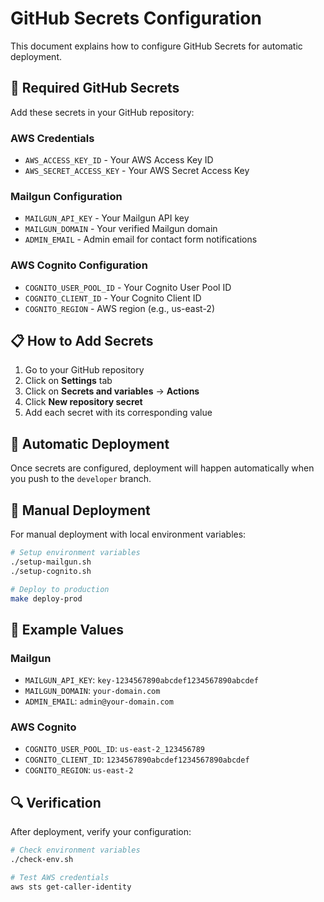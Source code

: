 # GitHub Secrets Configuration

This document explains how to configure GitHub Secrets for automatic deployment.

## 🔐 Required GitHub Secrets

Add these secrets in your GitHub repository:

### AWS Credentials
- `AWS_ACCESS_KEY_ID` - Your AWS Access Key ID
- `AWS_SECRET_ACCESS_KEY` - Your AWS Secret Access Key

### Mailgun Configuration
- `MAILGUN_API_KEY` - Your Mailgun API key
- `MAILGUN_DOMAIN` - Your verified Mailgun domain
- `ADMIN_EMAIL` - Admin email for contact form notifications

### AWS Cognito Configuration
- `COGNITO_USER_POOL_ID` - Your Cognito User Pool ID
- `COGNITO_CLIENT_ID` - Your Cognito Client ID
- `COGNITO_REGION` - AWS region (e.g., us-east-2)

## 📋 How to Add Secrets

1. Go to your GitHub repository
2. Click on **Settings** tab
3. Click on **Secrets and variables** → **Actions**
4. Click **New repository secret**
5. Add each secret with its corresponding value

## 🚀 Automatic Deployment

Once secrets are configured, deployment will happen automatically when you push to the `developer` branch.

## 🔧 Manual Deployment

For manual deployment with local environment variables:

```bash
# Setup environment variables
./setup-mailgun.sh
./setup-cognito.sh

# Deploy to production
make deploy-prod
```

## 📝 Example Values

### Mailgun
- `MAILGUN_API_KEY`: `key-1234567890abcdef1234567890abcdef`
- `MAILGUN_DOMAIN`: `your-domain.com`
- `ADMIN_EMAIL`: `admin@your-domain.com`

### AWS Cognito
- `COGNITO_USER_POOL_ID`: `us-east-2_123456789`
- `COGNITO_CLIENT_ID`: `1234567890abcdef1234567890abcdef`
- `COGNITO_REGION`: `us-east-2`

## 🔍 Verification

After deployment, verify your configuration:

```bash
# Check environment variables
./check-env.sh

# Test AWS credentials
aws sts get-caller-identity
```
